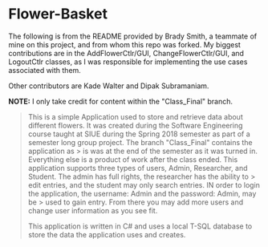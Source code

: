 # Flower-Basket

The following is from the README provided by Brady Smith, a teammate of mine on this project, and from whom this repo was forked. My biggest contributions are in the AddFlowerCtlr/GUI, ChangeFlowerCtlr/GUI, and LogoutCtlr classes, as I was responsible for implementing the use cases associated with them.

Other contributors are Kade Walter and Dipak Subramaniam.

**NOTE:** I only take credit for content within the "Class_Final" branch. 

> This is a simple Application used to store and retrieve data about different flowers. It was created during the Software Engineering course
> taught at SIUE during the Spring 2018 semester as part of a semester long group project. The branch "Class_Final" contains the application as > is was at the end of the semester as it was turned in. Everything else is a product of work after the class ended.
> This application supports three types of users, Admin, Researcher, and Student. The admin has full rights, the researcher has the ability to > edit entries, and the student may only search entries. IN order to login the application, the username: Admin and the password: Admin, may be > used to gain entry. From there you may add more users and change user information as you see fit. 
>
> This application is written in C# and uses a local T-SQL database to store the data the application uses and creates.
